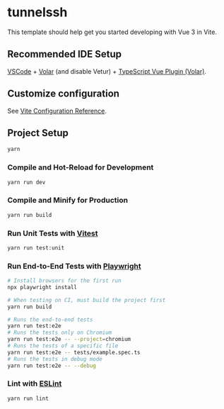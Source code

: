 # tunnelssh

This template should help get you started developing with Vue 3 in Vite.

## Recommended IDE Setup

[VSCode](https://code.visualstudio.com/) + [Volar](https://marketplace.visualstudio.com/items?itemName=Vue.volar) (and disable Vetur) + [TypeScript Vue Plugin (Volar)](https://marketplace.visualstudio.com/items?itemName=Vue.vscode-typescript-vue-plugin).

## Customize configuration

See [Vite Configuration Reference](https://vitejs.dev/config/).

## Project Setup

```sh
yarn
```

### Compile and Hot-Reload for Development

```sh
yarn run dev
```

### Compile and Minify for Production

```sh
yarn run build
```

### Run Unit Tests with [Vitest](https://vitest.dev/)

```sh
yarn run test:unit
```

### Run End-to-End Tests with [Playwright](https://playwright.dev)

```sh
# Install browsers for the first run
npx playwright install

# When testing on CI, must build the project first
yarn run build

# Runs the end-to-end tests
yarn run test:e2e
# Runs the tests only on Chromium
yarn run test:e2e -- --project=chromium
# Runs the tests of a specific file
yarn run test:e2e -- tests/example.spec.ts
# Runs the tests in debug mode
yarn run test:e2e -- --debug
```

### Lint with [ESLint](https://eslint.org/)

```sh
yarn run lint
```
